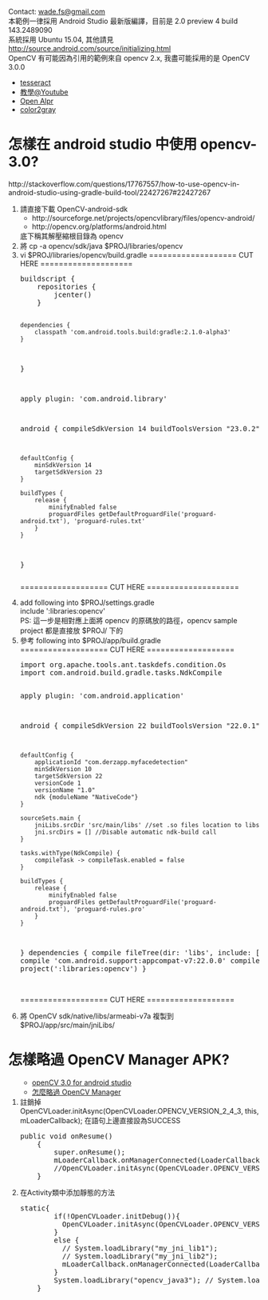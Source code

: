 Contact: wade.fs@gmail.com <BR/>
本範例一律採用 Android Studio 最新版編譯，目前是 2.0 preview 4 build 143.2489090 <BR/>
系統採用 Ubuntu 15.04, 其他請見 http://source.android.com/source/initializing.html <BR/>
OpenCV 有可能因為引用的範例來自 opencv 2.x, 我盡可能採用的是 OpenCV 3.0.0 <BR/>
<P>
<UL>
<LI><a href="https://github.com/tesseract-ocr/tesseract">tesseract</a> <br />
<LI><A href="https://www.youtube.com/watch?v=nmDiZGx5mqU">教學@Youtube</a> <br />
<LI><A href="https://github.com/openalpr/openalpr">Open Alpr</a> <br />
<LI><A href="http://www.cs.northwestern.edu/~ago820/color2gray/color2gray.pdf">color2gray</a>
</UL>
<P>
<H1>怎樣在 android studio 中使用 opencv-3.0?</H1>
   http://stackoverflow.com/questions/17767557/how-to-use-opencv-in-android-studio-using-gradle-build-tool/22427267#22427267
<OL>
<LI> 請直接下載 OpenCV-android-sdk<BR/>
<UL>
   <LI>http://sourceforge.net/projects/opencvlibrary/files/opencv-android/<BR/>
   <LI>http://opencv.org/platforms/android.html<BR/>
</UL>
  底下稱其解壓縮根目錄為 opencv<BR/>

<LI> 將 cp -a opencv/sdk/java $PROJ/libraries/opencv

<LI> vi $PROJ/libraries/opencv/build.gradle
=================== CUT HERE ====================
<PRE>
buildscript {
    repositories {
        jcenter()
    }

    dependencies {
        classpath 'com.android.tools.build:gradle:2.1.0-alpha3'
    }
}

apply plugin: 'com.android.library'

android {
    compileSdkVersion 14
    buildToolsVersion "23.0.2"

    defaultConfig {
        minSdkVersion 14
        targetSdkVersion 23
    }

    buildTypes {
        release {
            minifyEnabled false
            proguardFiles getDefaultProguardFile('proguard-android.txt'), 'proguard-rules.txt'
        }
    }
}
</PRE>
=================== CUT HERE ====================

<LI> add following into $PROJ/settings.gradle<BR/>
include ':libraries:opencv'<BR/>
PS: 這一步是相對應上面將 opencv 的原碼放的路徑，opencv sample project 都是直接放 $PROJ/ 下的
<LI> 參考 following into $PROJ/app/build.gradle<BR/>
=================== CUT HERE ===================<BR/>
<PRE>
import org.apache.tools.ant.taskdefs.condition.Os
import com.android.build.gradle.tasks.NdkCompile

apply plugin: 'com.android.application'

android {
    compileSdkVersion 22
    buildToolsVersion "22.0.1"

    defaultConfig {
        applicationId "com.derzapp.myfacedetection"
        minSdkVersion 10
        targetSdkVersion 22
        versionCode 1
        versionName "1.0"
        ndk {moduleName "NativeCode"}
    }

    sourceSets.main {
        jniLibs.srcDir 'src/main/libs' //set .so files location to libs
        jni.srcDirs = [] //Disable automatic ndk-build call
    }

    tasks.withType(NdkCompile) {
        compileTask -> compileTask.enabled = false
    }

    buildTypes {
        release {
            minifyEnabled false
            proguardFiles getDefaultProguardFile('proguard-android.txt'), 'proguard-rules.pro'
        }
    }
}
dependencies {
    compile fileTree(dir: 'libs', include: ['*.jar'])
    compile 'com.android.support:appcompat-v7:22.0.0'
    compile project(':libraries:opencv')
}
</PRE><BR/>
=================== CUT HERE ===================<BR/>

<LI> 將 OpenCV sdk/native/libs/armeabi-v7a 複製到 $PROJ/app/src/main/jniLibs/<BR/>
</OL>

<H1>怎樣略過 OpenCV Manager APK?</H1>
<OL>
<UL>
<LI> <A href="http://superzoro.logdown.com/posts/2015/08/24/opencv-30-for-android-in-android-studio">openCV 3.0 for android studio</a>
<LI> <A href="http://www.cnblogs.com/tail/p/4618790.html">怎麼略過 OpenCV Manager</a>
</UL>
<LI> 註銷掉OpenCVLoader.initAsync(OpenCVLoader.OPENCV_VERSION_2_4_3, this, mLoaderCallback); 在語句上邊直接設為SUCCESS<Br/>
<PRE>
public void onResume()
    {
        super.onResume();
        mLoaderCallback.onManagerConnected(LoaderCallbackInterface.SUCCESS);
        //OpenCVLoader.initAsync(OpenCVLoader.OPENCV_VERSION_2_4_3, this, mLoaderCallback);
    }
</PRE>
<LI> 在Activity類中添加靜態的方法
<PRE>
static{
        if(!OpenCVLoader.initDebug()){
          OpenCVLoader.initAsync(OpenCVLoader.OPENCV_VERSION_3_0_0, this, mLoaderCallback);
        }
        else {
          // System.loadLibrary("my_jni_lib1");
          // System.loadLibrary("my_jni_lib2");
          mLoaderCallback.onManagerConnected(LoaderCallbackInterface.SUCCESS);
        }
        System.loadLibrary("opencv_java3"); // System.loadLibrary("opencv_java");
    }

</PRE>
</OL>
